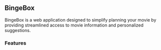 ## BingeBox
BingeBox is a web application designed to simplify planning your movie by providing streamlined access to movie information and personalized suggestions.

### Features
